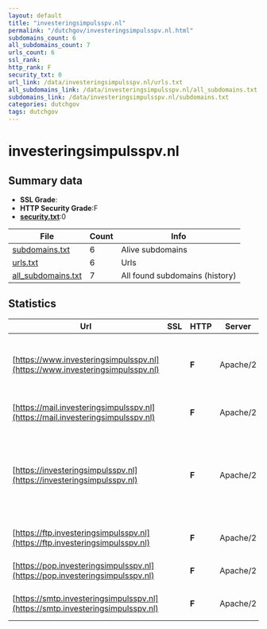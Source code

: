 ```yaml
---
layout: default
title: "investeringsimpulsspv.nl"
permalink: "/dutchgov/investeringsimpulsspv.nl.html"
subdomains_count: 6
all_subdomains_count: 7
urls_count: 6
ssl_rank: 
http_rank: F
security_txt: 0
url_link: /data/investeringsimpulsspv.nl/urls.txt
all_subdomains_link: /data/investeringsimpulsspv.nl/all_subdomains.txt
subdomains_link: /data/investeringsimpulsspv.nl/subdomains.txt
categories: dutchgov
tags: dutchgov
---
```



# investeringsimpulsspv.nl
## Summary data


 - **SSL Grade**:
 - **HTTP Security Grade**:F
 - **[security.txt](https://www.digitaleoverheid.nl/nieuws/standaard-security-txt-nu-verplicht-voor-overheid/)**:0


| File       | Count | Info |
|------------|-------|------|
|[subdomains.txt](/DutchGovScope/data/investeringsimpulsspv.nl/subdomains.txt)|6|Alive subdomains|
|[urls.txt](/DutchGovScope/data/investeringsimpulsspv.nl/urls.txt)|6|Urls|
|[all_subdomains.txt](/DutchGovScope/data/investeringsimpulsspv.nl/all_subdomains.txt)|7|All found subdomains (history)|


## Statistics


| Url | SSL | HTTP | Server | Cookie | HSTS | CORS | CTO | CSP | XFO | XXP | RP |FP| Tech |Title |
|--------|-------|-------|------|------|------|------|------|------|------|------|------|------|------|------|
|[https://www.investeringsimpulsspv.nl](https://www.investeringsimpulsspv.nl)| | **F**|Apache/2| | | | | | | | :white_check_mark: | |Apache HTTP Server:2 MySQL PHP:8.2.18 WordPress||
|[https://mail.investeringsimpulsspv.nl](https://mail.investeringsimpulsspv.nl)| | **F**|Apache/2| | | | | | | | :white_check_mark: | |Apache HTTP Server:2||
|[https://investeringsimpulsspv.nl](https://investeringsimpulsspv.nl)| | **F**|Apache/2| | | | | | | | :white_check_mark: | |Apache HTTP Server:2 Bootstrap MySQL PHP:8.2.18 WordPress Yoast SEO:22.7|Investeringsimpu...|
|[https://ftp.investeringsimpulsspv.nl](https://ftp.investeringsimpulsspv.nl)| | **F**|Apache/2| | | | | | | | :white_check_mark: | |Apache HTTP Server:2||
|[https://pop.investeringsimpulsspv.nl](https://pop.investeringsimpulsspv.nl)| | **F**|Apache/2| | | | | | | | :white_check_mark: | |Apache HTTP Server:2||
|[https://smtp.investeringsimpulsspv.nl](https://smtp.investeringsimpulsspv.nl)| | **F**|Apache/2| | | | | | | | :white_check_mark: | |Apache HTTP Server:2||

